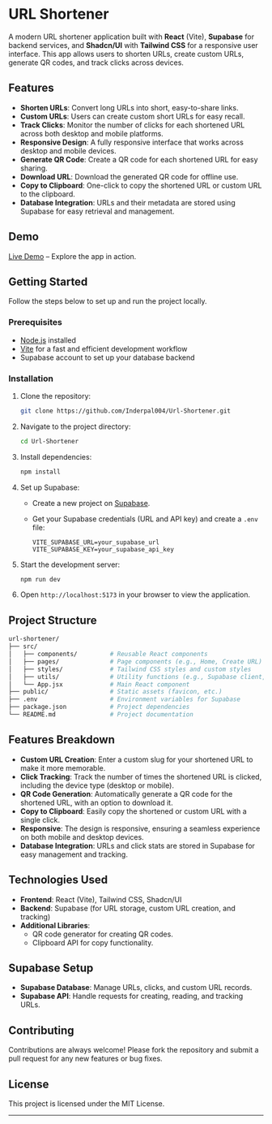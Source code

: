 # URL Shortener

A modern URL shortener application built with **React** (Vite), **Supabase** for backend services, and **Shadcn/UI** with **Tailwind CSS** for a responsive user interface. This app allows users to shorten URLs, create custom URLs, generate QR codes, and track clicks across devices.

## Features

- **Shorten URLs**: Convert long URLs into short, easy-to-share links.
- **Custom URLs**: Users can create custom short URLs for easy recall.
- **Track Clicks**: Monitor the number of clicks for each shortened URL across both desktop and mobile platforms.
- **Responsive Design**: A fully responsive interface that works across desktop and mobile devices.
- **Generate QR Code**: Create a QR code for each shortened URL for easy sharing.
- **Download URL**: Download the generated QR code for offline use.
- **Copy to Clipboard**: One-click to copy the shortened URL or custom URL to the clipboard.
- **Database Integration**: URLs and their metadata are stored using Supabase for easy retrieval and management.

## Demo

[Live Demo](https://trrimm.vercel.app/) – Explore the app in action.

## Getting Started

Follow the steps below to set up and run the project locally.

### Prerequisites

- [Node.js](https://nodejs.org/) installed
- [Vite](https://vitejs.dev/) for a fast and efficient development workflow
- Supabase account to set up your database backend

### Installation

1. Clone the repository:

    ```bash
    git clone https://github.com/Inderpal004/Url-Shortener.git
    ```

2. Navigate to the project directory:

    ```bash
    cd Url-Shortener
    ```

3. Install dependencies:

    ```bash
    npm install
    ```

4. Set up Supabase:

    - Create a new project on [Supabase](https://supabase.com/).
    - Get your Supabase credentials (URL and API key) and create a `.env` file:

      ```env
      VITE_SUPABASE_URL=your_supabase_url
      VITE_SUPABASE_KEY=your_supabase_api_key
      ```

5. Start the development server:

    ```bash
    npm run dev
    ```

6. Open `http://localhost:5173` in your browser to view the application.

## Project Structure

```bash
url-shortener/
├── src/
│   ├── components/         # Reusable React components
│   ├── pages/              # Page components (e.g., Home, Create URL)
│   ├── styles/             # Tailwind CSS styles and custom styles
│   ├── utils/              # Utility functions (e.g., Supabase client, QR code generator)
│   └── App.jsx             # Main React component
├── public/                 # Static assets (favicon, etc.)
├── .env                    # Environment variables for Supabase
├── package.json            # Project dependencies
└── README.md               # Project documentation
```

## Features Breakdown

- **Custom URL Creation**: Enter a custom slug for your shortened URL to make it more memorable.
- **Click Tracking**: Track the number of times the shortened URL is clicked, including the device type (desktop or mobile).
- **QR Code Generation**: Automatically generate a QR code for the shortened URL, with an option to download it.
- **Copy to Clipboard**: Easily copy the shortened or custom URL with a single click.
- **Responsive**: The design is responsive, ensuring a seamless experience on both mobile and desktop devices.
- **Database Integration**: URLs and click stats are stored in Supabase for easy management and tracking.

## Technologies Used

- **Frontend**: React (Vite), Tailwind CSS, Shadcn/UI
- **Backend**: Supabase (for URL storage, custom URL creation, and tracking)
- **Additional Libraries**: 
  - QR code generator for creating QR codes.
  - Clipboard API for copy functionality.

## Supabase Setup

- **Supabase Database**: Manage URLs, clicks, and custom URL records.
- **Supabase API**: Handle requests for creating, reading, and tracking URLs.

## Contributing

Contributions are always welcome! Please fork the repository and submit a pull request for any new features or bug fixes.

## License

This project is licensed under the MIT License.

---
